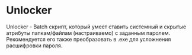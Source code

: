 # Unlocker
Unlocker - Batch скрипт, который умеет ставить системный и скрытые атрибуты папкам/файлам (настраиваемо) с заданным паролем.
Рекомендуется его также преобразовать в .exe для усложнения расшифровки пароля.
